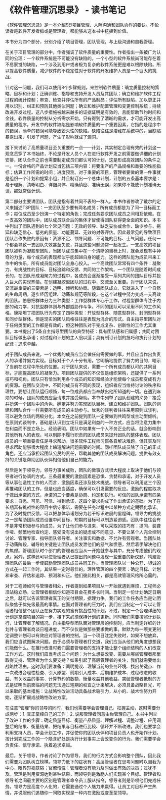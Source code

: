 # 《软件管理沉思录》 - 读书笔记


《软件管理沉思录》是一本介绍SEI项目管理、人际沟通和团队协作的要诀。不论读者是软件开发者抑或是管理者，都能够从这本书中挖掘到价值。

本书分为四个部分，分别介绍了项目管理，团队管理，与上级沟通和自我管理。

在关于项目管理的部分中，作者强调了软件质量的重要性。作者指出一条被广为认同的公理：一个软件系统是不可能没有缺陷的。一个小型的软件系统尚可能存在着不易察觉的缺陷，一个涉及到用户或者极为复杂的软件系统更是难以根除缺陷。所以提高软件质量，减少软件的不稳定性对于软件的开发维护人员是一个巨大的挑战。

针对这一问题，我们可以使用8个步骤规则，来控制软件质量：确立质量控制的策略、目标和计划；正确训练、指导和支持开发人员及其团队；确立和维护软件工程过程的统计控制；审查、检查并评估所有的产品制品；评估所有缺陷，加以更正并用以识别、纠正和预防其他类似问题；确立和维护配置管理和变更控制系统；持续改进开发过程。这八步措施被越来越多的证据证明是有效的，且能帮助节约时间和金钱。软件质量的控制从分析需求开始，只有得到了清晰的需求，才可能开发出高质量的程序。开发中的软件缺陷是影响软件质量的一个重要因素，它指的是程序中的错误，简单的错误可能导致毁灭性的缺陷。缺陷往往是潜藏在系统中的，当缺陷暴露出来，引发了问题，产生了影响就成了漏洞。

接下来讨论了高质量项目至关重要的一点——计划，其实制定合理有效的计划这一观念贯穿了本书始终，不论是开发人员个人在进行软件开发之前需要做详细的计划安排，团队合作之前也需要制定成员们都认可的计划，这是形成高效团队的条件之一。一份合格的产品计划应当包括三项内容：将要生产的产品规格和重要的性能指标；估算工作所需的时间；进度预测。对于重要的项目，管理者要做的第一件事就是组织一个计划和提案小组，并且制订出一个总体计划，计划的五条基本要求是：易于理解、清晰明白、详细具体、精确缜密、准确无误，如果你不能使计划准确无误，那就常做计划。

第二部分主要讲团队，团队是指有着共同不表的一群人。本书作者修改了戴尔的定义来描述TSP团队：一支团队至少要有两名成员；所有成员都是为了同一目标而工作；每位成员至少扮演一个特定的角色；完成任务要求团队成员之间相互依赖。在一支高效的团队中，团队成员联合后的集体才智使得团队获得更全面的知识。本书中列出了团队遇到的七个常见问题：无效的领导、缺乏妥协或合作、缺少参与、拖延和缺乏信心、低劣的质量、功能蔓延、无效的对等评估。因此最常见的导致项目团队合作失败的原因有：资源不足、领导问题、不可能的目标、士气问题。任何一个都会导致一支团队失效甚至失败，并且这些问题通常一起发生。一支高效的项目团队被称为凝胶型团队，当团队成员集中在一个清晰的目标上时，就会发现有中神奇的力量，每个成员的表现都似乎能超越自身的能力。这样的团队能为成员带来工作中的快乐，所有成员能对团队全身心投入。一个高效团队常常有四个条件：凝聚力、有挑战性的目标、目标追踪和反馈、共同的工作架构。一个团队是随着时间成长的，在团队形成凝聚力的过程中，各成员会逐渐接受一系列共同的团队目标并投入巨大的实现热情。在创建凝胶型团队的过程中，交流至关重要。对于团队来说，交流最重要的三要素是：透明、倾听和协商。随着团队成立，它就进入了一个自然的生命周期，逐步经历组建、动荡和规范等阶段。在这个过程中努力变成一支高效的团队。伯恩把群体分为三种类型：工作型群体专心于工作，过程型群体专注于内部的动力学，对抗型群体则与外部威胁作斗争。不同的团队可以采用不同的工作风格。康斯坦丁把团队行为界定了四种类型：开放型群体、随意型群体、封闭型群体和同步型群体。但是现实的团队风格往往是表现为混合的形式。自主指导型团队对于任何类型的工作都是有效的，但这种团队对于完成复杂、创新性的工作尤其重要。本书提出了5条自主指导型团队的典型特征：具有团队感和归属感；共同对团队目标做出承诺；对过程和计划的主人翁以适；具有制订计划的技巧和执行计划的纪律；追求卓越。

对于团队成员来说，一个优秀的成员应当会做任何需要做的事，并且应当作出负责人的承诺并努力实现。目标对于个人十分有用，它明确地提供了努力的目的，暗示了当前在过程中所处的位置。对于团队来说，需要一个所有成员都认可的共同目标，才能提高团队的凝聚力。项目团队提供的不仅仅是组织架构，还提供了一系列技巧和视角。团队只有恰当利用各个成员的知识和经验才能使每个成员都变成有力的资源。在团队交流中，不同的成员有不同的表现，组织者应当维持讨论的秩序和理性。要想让团队运行顺畅，每一位成员都应当奉献出他所知道的一切。在遇到麻烦的时候，团队的成员应当请求并接受帮助。本书中列举了团队创建的义务：接受并扮演一个团队中的角色、确定并努力实现团队目标、建立和维护团队。团队的创建和团队合作一样需要所有成员的主动参与。优秀的谈判者往往采用原则式谈判，可以避免立场的两极分化。本文在之前提到团队一定要做到共鸣型或主动型倾听。在原则式谈判中，基础是认识到立场只是满足利益的一种方式，应当将注意力集中在利益而不是立场上。经验表明，团队中如果有一个人不务正业的话，就会影响到其他所有人的表现，可以剔除不履行职责的团队成员来提升团队的整体表现。团队成员的一项重要责任是寻求帮助，很多软件工程师习惯各自解决难题，但其实及时寻求帮助能够很大程度上缩短解决问题需要的时间。同样团队成员除了自己的正式角色，还应当承担起团队公民的责任，帮助其他的团队成员解决问题。提供有效支持的关键是帮助团队伙伴相信他们自己的能力。

然后是关于领导力，领导力事关成败，团队的做事方式很大程度上取决于他们与领导者进行协调的方式。三条最重要的激励因素是恐惧、贪婪和承诺，对于开发人员等从事创造性工作的人而言，激励因素还涉及技术挑战。领导者可以利用这三个因素推动团队的工作，但是也应当适度，确保可以引发需要的反应。激励的程度取决于做出承诺的方式，承诺的三个要素是协商、约定和执行。可信的团队承诺有四条要求：自愿、可见、可信、得到承诺，这四个要求构成了作出承诺的基础。为了在长期富有挑战性的项目中信守承诺，需要在任务过程中以某种方式定期强化承诺。为了及时提供反馈，可以把总体承诺划分为若干标识进展的里程碑。领导力的挑战之一是帮助团队成员设置中间目标，短期的目标可以制造紧迫感。团队中往往会有不是非常积极参与的成员，为了让他们参与进来，可以采取的技巧有：提问、装聋作哑、频繁地检查约定、感受没有说出的疑虑或不同意见、不要让某个人完全控制讨论、管理专家、指导团队领导者、关注事实和数据、不允许有旁观者。当团队处于动荡阶段，辅导的关键是让团队成员发泄他们的怒气和愤懑，然后着手解决他们的焦虑。管理团队时个部门的管理者应当从一开始就参与其中，充分考虑他们的观点。另外，这样还可以使管理者从已提出的问题中发现一些重要的新议题。构建管理团队的最后一步使鼓励管理团队成员共同工作。当管理团队以一种公开、坦诚的方式在一起工作时，其结果一定时最佳的。理性管理的四个要素：确定目标、计划和审查、评估和追踪、预测和纠正。他们彼此相关，都是高效管理风格所必需的。

对于工程师如何与管理者相处，作者提到如果项目从一开始就遇到麻烦，工程师必须站稳立场，让管理者相信你知道项目会花费多长时间。当制定一份计划确定日期之后，就可以告诉管理者真正的交付期限，据理力争。我们的工作任务应当是让团队聚焦于优先级最高的事情。在面对管理者的压力时，我们应当制定一个可以让管理者相信整个团队正在努力实现的富有挑战性的计划。不过，制定一个合理详细的计划是掌控项目的第一步，接下来必须保持计划的更新。同时我们需要按照计划执行，让管理者了解情况。自主指导型团队面对管理层的控制时，应当制定详细的计划并与管理者商谈日程进度，而不仅仅是做那些要求做的事。默默为每一项变更制定调整计划可以有效应对管理者的控制。当一个项目注定失败时，如果不想放弃，我们应当试图解决问题。由于必须与管理者打交道，我们应当从他们的角度想想我们能做什么。在推行改进时我们需要管理者的支持才能让整个组织结构的人们改变工作方式。这时我们应当考虑三个问题：为什么想要改变、需要从哪些管理者那里取得支持、管理者为什么要支持？如果引起了高层管理者的关注，我们就需要给出战略性理由。这时我们要准备：阐明提议、理解当前的业务环境、找出关键点、作一次改进合理性检查、引入原型、前期引入成本、后期维护成本、过程改进的收益、有关收益的事实、计算节约的数额、衡量收益其他收益。突破管理者抵制的方式是证明当前面临的问题无法通过短期的权宜之计来解决，必须具备战略目光，可以采取的基本措施：让战略性改进活动具备战术吸引力，从小的、战术性努力开始，逐渐扩展成战略性改进方案。

在注意“管理”你的领导的同时，我们也需要学会管理自己，把握主动，这时需要分成两步：1. 真正掌控自己的工作；2. 说服管理者同意由你管理自己。本书中列举了改进工作的步骤：确定质量目标、衡量产品质量、理解过程、调整过程、应用调整后的结果、衡量结果、把结果与目标进行比较、循环并不断改进。我们也要学会利用支持人员，学会计划工作，并促使你的团队伙伴和项目负责人也开始作计划。按计划完成工作的一个隐含好处是执行计划事实上会改变你的行为。我们需要学会负责任、信守承诺、执着追求卓越。

最后，关于领导，作者讨论了作为领导，我们的行为方式会影响整个团队，因此我们需要为团队树立榜样。领导力低下的症状有：高层管理者在思考问题时以自我为中心，眼界短视狭隘；官僚惰性；管理者没有能力及时做出有效的决策；过犹不及。管理是利用资源达到某种结果，而领导则是激励人们实现某个目标。管理者和领导者之间最主要的区别是管理者命令员工服从指令，领导者则是带领他们完成任务。领导力是高度个人化的，它需要通过个人魅力来赢得。让员工对目标产生热情，并说服他们追随你一同取实现是一种内在激励或变革型领导。
